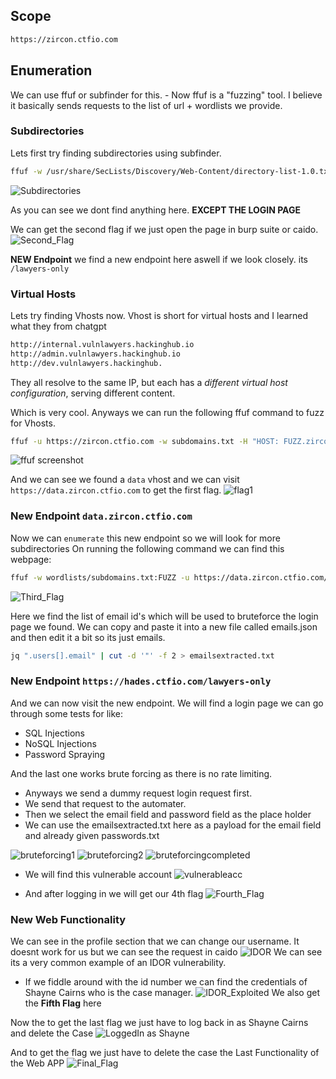 ## Scope
```bash
https://zircon.ctfio.com
```

## Enumeration
We can use ffuf or subfinder for this.
    - Now ffuf is a "fuzzing" tool. I believe it basically sends requests to the list of url + wordlists we provide.

### Subdirectories
Lets first try finding subdirectories using subfinder.
```bash
ffuf -w /usr/share/SecLists/Discovery/Web-Content/directory-list-1.0.txt:FUZZ -u https://knuth.ctfio.com/FUZZ -ic
```
![Subdirectories](media/ffuf_subdir.jpg)

As you can see we dont find anything here. 
**EXCEPT THE LOGIN PAGE**

We can get the second flag if we just open the page in burp suite or caido.
![Second_Flag](media/flag2.png)

**NEW Endpoint** we find a new endpoint here aswell if we look closely. its `/lawyers-only`

### Virtual Hosts
Lets try finding Vhosts now. 
Vhost is short for virtual hosts and I learned what they from chatgpt
```bash
http://internal.vulnlawyers.hackinghub.io
http://admin.vulnlawyers.hackinghub.io
http://dev.vulnlawyers.hackinghub.
```
They all resolve to the same IP, but each has a *different virtual host configuration*, serving different content.

Which is very cool. Anyways we can run the following ffuf command to fuzz for Vhosts.
```bash
ffuf -u https://zircon.ctfio.com -w subdomains.txt -H "HOST: FUZZ.zircon.ctfio.com"
```
![ffuf screenshot](media/ffuf.jpg)

And we can see we found a `data` vhost and we can visit `https://data.zircon.ctfio.com` to get the first flag.
![flag1](media/flag1.jpg)

### New Endpoint `data.zircon.ctfio.com`
Now we can `enumerate` this new endpoint so we will look for more subdirectories
On running the following command we can find this webpage:
```bash
ffuf -w wordlists/subdomains.txt:FUZZ -u https://data.zircon.ctfio.com/FUZZ
```

![Third_Flag](media/flag3.png)

Here we find the list of email id's which will be used to bruteforce the login page we found.
We can copy and paste it into a new file called emails.json and then edit it a bit so its just emails.
```bash
jq ".users[].email" | cut -d '"' -f 2 > emailsextracted.txt
```

### New Endpoint `https://hades.ctfio.com/lawyers-only`

And we can now visit the new endpoint. We will find a login page we can go through some tests for like: 
- SQL Injections
- NoSQL Injections 
- Password Spraying

And the last one works brute forcing as there is no rate limiting. 

- Anyways we send a dummy request login request first. 
- We send that request to the automater.
- Then we select the email field and password field as the place holder 
- We can use the emailsextracted.txt here as a payload for the email field and already given passwords.txt

![bruteforcing1](media/bf1.png)
![bruteforcing2](media/bf2.png)
![bruteforcingcompleted](media/bfc.png)

- We will find this vulnerable account
![vulnerableacc](media/vulnerableacc.png)

- And after logging in we will get our 4th flag
![Fourth_Flag](media/flag4.png)

### New Web Functionality

We can see in the profile section that we can change our username. It doesnt work for us but we can see the request in caido
![IDOR](media/idor.png)
We can see its a very common example of an IDOR vulnerability.

- If we fiddle around with the id number we can find the credentials of Shayne Cairns who is the case manager.
![IDOR_Exploited](media/idors.png)
We also get the **Fifth Flag** here

Now the to get the last flag we just have to log back in as Shayne Cairns and delete the Case
![LoggedIn as Shayne](media/fflag.png)

And to get the flag we just have to delete the case the Last Functionality of the Web APP
![Final_Flag](media/flag6.png)
